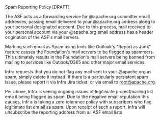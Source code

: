 Spam Reporting Policy [DRAFT]

The ASF acts as a forwarding service for @apache.org committer email addresses, passing email delivered to your @apache.org address along to your personal designated account. Due to this process, mail received to your personal account via your @apache.org email address has a header origination of the ASF's mail servers.

Marking such email as Spam using tools like Outlook's "Report as Junk" feature causes the Foundation's mail servers to be flagged as spammers. This ultimately results in the Foundation's mail servers being banned from mailing to services like Outlook/O365 and other major email services.

Infra requests that you do not flag any mail sent to your @apache.org as spam, simply delete it instead. If there is a particularly persistent spam issue, please report it via Infra Jira ticket, or via email to root@apache.org.

Per above, Infra is seeing ongoing issues of legitimate project/mailing list ema
il being flagged as spam. Due to the negative email reputation this causes, Infr
a is taking a zero tolerance policy with subscribers who flag legitimate list em
ail as spam. Upon receipt of such a report, Infra will unsubscribe the reporting
 address from all ASF email lists
